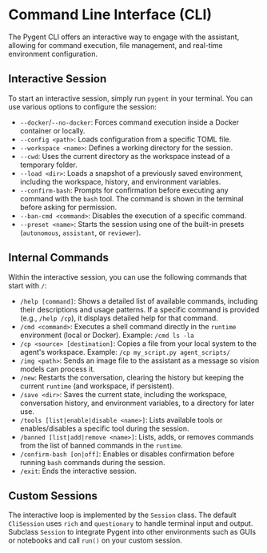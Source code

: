 # Command Line Interface (CLI)

The Pygent CLI offers an interactive way to engage with the assistant, allowing for command execution, file management, and real-time environment configuration.

## Interactive Session

To start an interactive session, simply run `pygent` in your terminal. You can use various options to configure the session:

* `--docker`/`--no-docker`: Forces command execution inside a Docker container or locally.
* `--config <path>`: Loads configuration from a specific TOML file.
* `--workspace <name>`: Defines a working directory for the session.
* `--cwd`: Uses the current directory as the workspace instead of a temporary folder.
* `--load <dir>`: Loads a snapshot of a previously saved environment, including the workspace, history, and environment variables.
* `--confirm-bash`: Prompts for confirmation before executing any command with the `bash` tool. The command is shown in the terminal before asking for permission.
* `--ban-cmd <command>`: Disables the execution of a specific command.
* `--preset <name>`: Starts the session using one of the built-in presets
  (`autonomous`, `assistant`, or `reviewer`).

## Internal Commands

Within the interactive session, you can use the following commands that start with `/`:

* `/help [command]`: Shows a detailed list of available commands, including their descriptions and usage patterns. If a specific command is provided (e.g., `/help /cp`), it displays detailed help for that command.
* `/cmd <command>`: Executes a shell command directly in the `runtime` environment (local or Docker). Example: `/cmd ls -la`
* `/cp <source> [destination]`: Copies a file from your local system to the agent's workspace. Example: `/cp my_script.py agent_scripts/`
* `/img <path>`: Sends an image file to the assistant as a message so vision models can process it.
* `/new`: Restarts the conversation, clearing the history but keeping the current `runtime` (and workspace, if persistent).
* `/save <dir>`: Saves the current state, including the workspace, conversation history, and environment variables, to a directory for later use.
* `/tools [list|enable|disable <name>]`: Lists available tools or enables/disables a specific tool during the session.
* `/banned [list|add|remove <name>]`: Lists, adds, or removes commands from the list of banned commands in the `runtime`.
* `/confirm-bash [on|off]`: Enables or disables confirmation before running `bash` commands during the session.
* `/exit`: Ends the interactive session.

## Custom Sessions

The interactive loop is implemented by the `Session` class. The default `CliSession` uses `rich` and `questionary` to handle terminal input and output. Subclass `Session` to integrate Pygent into other environments such as GUIs or notebooks and call `run()` on your custom session.
